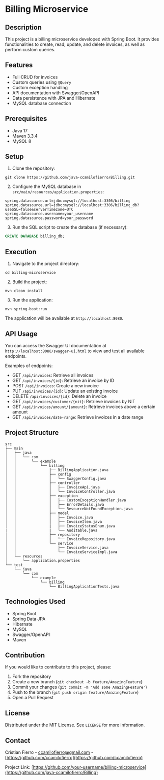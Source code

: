 # Billing Microservice

## Description
This project is a billing microservice developed with Spring Boot. It provides functionalities to create, read, update, and delete invoices, as well as perform custom queries.

## Features
- Full CRUD for invoices
- Custom queries using `@Query`
- Custom exception handling
- API documentation with Swagger/OpenAPI
- Data persistence with JPA and Hibernate
- MySQL database connection

## Prerequisites
- Java 17
- Maven 3.3.4
- MySQL 8

## Setup
1. Clone the repository:
```git
git clone https://github.com/java-ccamilofierro/Billing.git
```

2. Configure the MySQL database in `src/main/resources/application.properties`:

```properties
spring.datasource.url=jdbc:mysql://localhost:3306/billing
spring.datasource.url=jdbc:mysql://localhost:3306/billing_db?useSSL=false&serverTimezone=UTC
spring.datasource.username=your_username
spring.datasource.password=your_password
```

3. Run the SQL script to create the database (if necessary):
```sql
CREATE DATABASE billing_db;
```

## Execution

1. Navigate to the project directory:

```plaintext
cd billing-microservice
```

2. Build the project:

```plaintext
mvn clean install
```

3. Run the application:

```plaintext
mvn spring-boot:run
```

The application will be available at `http://localhost:8080`.

## API Usage

You can access the Swagger UI documentation at `http://localhost:8080/swagger-ui.html` to view and test all available endpoints.

Examples of endpoints:

- GET `/api/invoices`: Retrieve all invoices
- GET `/api/invoices/{id}`: Retrieve an invoice by ID
- POST `/api/invoices`: Create a new invoice
- PUT `/api/invoices/{id}`: Update an existing invoice
- DELETE `/api/invoices/{id}`: Delete an invoice
- GET `/api/invoices/customer/{nit}`: Retrieve invoices by NIT
- GET `/api/invoices/amount/{amount}`: Retrieve invoices above a certain amount
- GET `/api/invoices/date-range`: Retrieve invoices in a date range

## Project Structure

```plaintext
src
├── main
│   ├── java
│   │   └── com
│   │       └── example
│   │           └── billing
│   │               ├── BillingApplication.java
│   │               ├── config
│   │               │   └── SwaggerConfig.java
│   │               ├── controller
│   │               │   ├── InvoiceApi.java
│   │               │   └── InvoiceController.java
│   │               ├── exception
│   │               │   ├── CustomExceptionHandler.java
│   │               │   ├── ErrorDetails.java
│   │               │   └── ResourceNotFoundException.java
│   │               ├── model
│   │               │   ├── Invoice.java
│   │               │   ├── InvoiceItem.java
│   │               |   ├── InvoiceStatusEnum.java
|   │               |   └── Auditable.java
│   │               ├── repository
│   │               │   └── InvoiceRepository.java
│   │               └── service
│   │                   ├── InvoiceService.java
│   │                   └── InvoiceServiceImpl.java
│   └── resources
│       └── application.properties
└── test
    └── java
        └── com
            └── example
                └── billing
                    └── BillingApplicationTests.java
```

## Technologies Used

- Spring Boot
- Spring Data JPA
- Hibernate
- MySQL
- Swagger/OpenAPI
- Maven

## Contribution

If you would like to contribute to this project, please:

1. Fork the repository
2. Create a new branch (`git checkout -b feature/AmazingFeature`)
3. Commit your changes (`git commit -m 'Add some AmazingFeature'`)
4. Push to the branch (`git push origin feature/AmazingFeature`)
5. Open a Pull Request


## License

Distributed under the MIT License. See `LICENSE` for more information.

## Contact

Cristian Fierro - [ccamilofierro@gmail.com](mailto:ccamilofierro@email.com) - [https://github.com/ccamilofierro](https://github.com/ccamilofierro)

Project Link: [https://github.com/your-username/billing-microservice](https://github.com/java-ccamilofierro/Billing)
